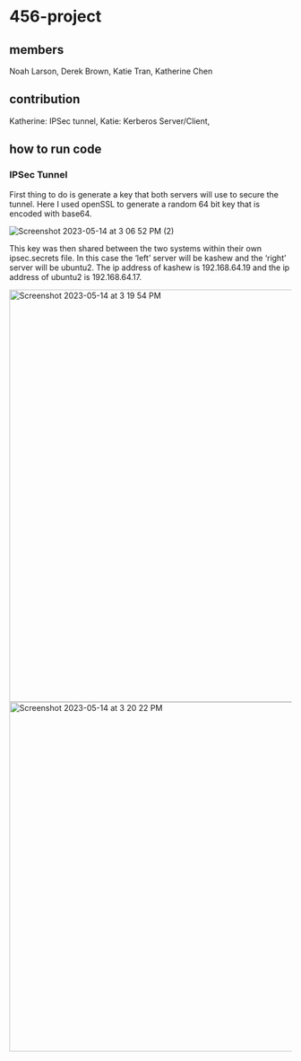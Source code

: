 # 456-project

## members 
Noah Larson, 
Derek Brown, 
Katie Tran,
Katherine Chen 

## contribution 
Katherine: IPSec tunnel, Katie: Kerberos Server/Client, 


## how to run code 

### IPSec Tunnel 
First thing to do is generate a key that both servers will use to secure the tunnel. Here I used openSSL to generate a random 64 bit key that is encoded with base64. 

![Screenshot 2023-05-14 at 3 06 52 PM (2)](https://github.com/katstews/456-proj/assets/112781868/92e247c4-8d61-49ff-b93d-10030cc73158)

This key was then shared between the two systems within their own ipsec.secrets file. In this case the ‘left’ server will be kashew and the ‘right’ server will be ubuntu2. The ip address of kashew is 192.168.64.19 and the ip address of ubuntu2 is 192.168.64.17. 

<img width="735" alt="Screenshot 2023-05-14 at 3 19 54 PM" src="https://github.com/katstews/456-proj/assets/112781868/8b55f591-85c0-48bb-857c-707bda58f0c8">
<img width="623" alt="Screenshot 2023-05-14 at 3 20 22 PM" src="https://github.com/katstews/456-proj/assets/112781868/c0bb791e-1888-4bcf-8570-453871c7f506">
